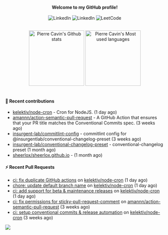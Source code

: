 <p align="center">
    <b>Welcome to my GitHub profile!</b>
    <br /><br />
    <a href="https://www.linkedin.com/in/pierre-cavin" target="_blank" style="text-decoration: none;">
        <img src="https://img.shields.io/badge/LinkedIn-0077b5?style=flat-square&logo=linkedin" alt="LinkedIn">
    </a>
    <a href="https://stackoverflow.com/users/5567941/pierre-c" target="_blank" style="text-decoration: none;">
        <img src="https://img.shields.io/badge/StackOverflow-9a9c9f?style=flat-square&logo=StackOverflow" alt="LinkedIn">
    </a>
    <a href="https://leetcode.com/sheerlox" target="_blank" style="text-decoration: none;">
        <img src="https://img.shields.io/badge/LeetCode-010001?style=flat-square&logo=LeetCode" alt="LeetCode">
    </a>
</p>
<br />
<div align="center">
  <a href="https://github-readme-stats.sherlox.io" style="display: inline-block;">
    <img src="https://github-readme-stats.sherlox.io/api?username=sheerlox&count_private=true&show_icons=true&hide=stars" alt="Pierre Cavin's Github stats" height="175px" />
  </a>
  
  <a href="https://github-readme-stats.sherlox.io" style="display: inline-block;">
    <img src="https://github-readme-stats.sherlox.io/api/top-langs/?username=sheerlox&layout=compact&exclude_repo=cerfi-notebooks,freqtrade-datas,cryptoroyale-gym,StackOverflow-Answers-Code,sheerlox.github.io" alt="Pierre Cavin's Most used languages" height="175px" />
  </a>
</div>
<br />

#### 🫶 Recent contributions

- [kelektiv/node-cron](https://github.com/kelektiv/node-cron) - Cron for NodeJS. (1 day ago)
- [amannn/action-semantic-pull-request](https://github.com/amannn/action-semantic-pull-request) - A GitHub Action that ensures that your PR title matches the Conventional Commits spec. (3 weeks ago)
- [insurgent-lab/commitlint-config](https://github.com/insurgent-lab/commitlint-config) - commitlint config for @insurgentlab/conventional-changelog-preset (3 weeks ago)
- [insurgent-lab/conventional-changelog-preset](https://github.com/insurgent-lab/conventional-changelog-preset) - conventional-changelog preset (1 month ago)
- [sheerlox/sheerlox.github.io](https://github.com/sheerlox/sheerlox.github.io) -  (1 month ago)

#### ⚡ Recent Pull Requests

- [ci: fix duplicate GitHub actions](https://github.com/kelektiv/node-cron/pull/679) on [kelektiv/node-cron](https://github.com/kelektiv/node-cron) (1 day ago)
- [chore: update default branch name](https://github.com/kelektiv/node-cron/pull/678) on [kelektiv/node-cron](https://github.com/kelektiv/node-cron) (1 day ago)
- [ci: add support for beta &amp; maintenance releases](https://github.com/kelektiv/node-cron/pull/677) on [kelektiv/node-cron](https://github.com/kelektiv/node-cron) (1 day ago)
- [ci: fix permissions for sticky-pull-request-comment](https://github.com/amannn/action-semantic-pull-request/pull/235) on [amannn/action-semantic-pull-request](https://github.com/amannn/action-semantic-pull-request) (3 weeks ago)
- [ci: setup conventional commits &amp; release automation](https://github.com/kelektiv/node-cron/pull/673) on [kelektiv/node-cron](https://github.com/kelektiv/node-cron) (3 weeks ago)

![](https://hit.yhype.me/github/profile?user_id=11234273)
